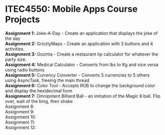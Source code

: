 # ITEC4550: Mobile Apps Course Projects
<b>Assignment 1:</b> Joke-A-Day - Create an application that displays the joke of the day<br>
<b>Assignment 2:</b> GrizzlyMaps - Create an application with 3 buttons and 4 activities.<br>
<b>Assignment 3:</b> Gozinta - Create a restaurant tip calculator for whatever the party size.<br/>
<b>Assignment 4:</b> Medical Calculator - Converts from lbs to Kg and vice versa using radio buttons <br/>
<b>Assignment 5:</b> Currency Converter - Converts 5 currencies to 5 others using AsyncTask, freeing the main thread<br/>
<b>Assignment 6:</b> Color Tool - Accepts RGB to change the background color and display the hexidecimal form<br>
<b>Assignment 7:</b> Omnipotent Billiard Ball - an imitation of the Magic 8 ball. Flip over, wait of the bing, then shake<br>
Assignment 8: <br>
Assignment 9: <br>
Assignment 10: <br>
Assignment 11: <br>
Assignment 12: <br>
